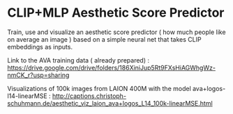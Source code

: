 # CLIP+MLP Aesthetic Score Predictor

Train, use and visualize an aesthetic score predictor ( how much people like on average an image ) based on a simple neural net that takes CLIP embeddings as inputs.


Link to the AVA training data ( already prepared) :
https://drive.google.com/drive/folders/186XiniJup5Rt9FXsHiAGWhgWz-nmCK_r?usp=sharing


Visualizations of 100k images from LAION 400M with the model ava+logos-l14-linearMSE :
http://captions.christoph-schuhmann.de/aesthetic_viz_laion_ava+logos_L14_100k-linearMSE.html
